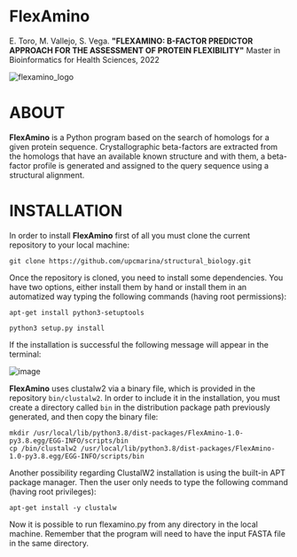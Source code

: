 **FlexAmino**
==================================

E. Toro, M. Vallejo, S. Vega. **"FLEXAMINO: B-FACTOR PREDICTOR APPROACH FOR THE ASSESSMENT OF PROTEIN FLEXIBILITY"** Master in Bioinformatics for Health Sciences, 2022

![flexamino_logo](https://user-images.githubusercontent.com/67465839/162766413-d015bd96-3f49-45e0-a2f3-a85dff2070be.png)

# ABOUT

**FlexAmino** is a Python program based on the search of homologs for a given protein sequence. Crystallographic beta-factors are extracted from the homologs that have an available known structure and with them, a beta-factor profile is generated and assigned to the query sequence using a structural alignment.

# INSTALLATION

In order to install **FlexAmino** first of all you must clone the current repository to your local machine:
```
git clone https://github.com/upcmarina/structural_biology.git
```

Once the repository is cloned, you need to install some dependencies. You have two options, either install them by hand or install them in an automatized way typing the following commands (having root permissions):
```
apt-get install python3-setuptools

python3 setup.py install
```

If the installation is successful the following message will appear in the terminal:

![image](https://user-images.githubusercontent.com/67465839/162790974-d571e64e-de0b-4696-b39f-9c2ab6bdcb43.png)

**FlexAmino** uses clustalw2 via a binary file, which is provided in the repository `bin/clustalw2`. In order to include it in the installation, you must create a directory called `bin` in the distribution package path previously generated, and then copy the binary file:
```
mkdir /usr/local/lib/python3.8/dist-packages/FlexAmino-1.0-py3.8.egg/EGG-INFO/scripts/bin
cp /bin/clustalw2 /usr/local/lib/python3.8/dist-packages/FlexAmino-1.0-py3.8.egg/EGG-INFO/scripts/bin
```


Another possibility regarding ClustalW2 installation is using the built-in APT package manager. Then the user only needs to type the following command (having root privileges):
```
apt-get install -y clustalw
```

Now it is possible to run flexamino.py from any directory in the local machine. Remember that the program will need to have the input FASTA file in the same directory.
